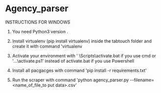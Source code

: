 # Agency_parser
INSTRUCTIONS FOR WINDOWS
1. You need Python3 version .
2. Install virtualenv (pip install virtualenv) inside the tabtouch folder and create it with command 'virtualenv <name of environment you want>

3. Activate your environment with ' <name of environment you want>\Scripts\activate.bat if you use cmd or '...\activate.ps1' instead of  activate.bat if you use Powershell

4. Install all pacgacges with command 'pip install -r requirements.txt'
5. Run the scraper with command 'python agency_parser.py --filename=<name_of_file_to put data>.csv'

